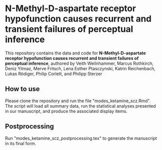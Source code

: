 # N-Methyl-D-aspartate receptor hypofunction causes recurrent and transient failures of perceptual inference

This repository contains the data and code for **N-Methyl-D-aspartate receptor hypofunction causes recurrent and transient failures of perceptual inference**, authored by Veith Weilnhammer, Marcus Rothkirch, Deniz Yilmaz, Merve Fritsch, Lena Esther Ptasczynski, Katrin Reichenbach, Lukas Rödiger, Philip Corlett, and Philipp Sterzer

## How to use
Please clone the repository and run the file "modes_ketamine_scz.Rmd". The script will load all summary data, run the statistical analyses presented in our manuscript, and produce the associated display items. 

## Postprocessing
Run "modes_ketamine_scz_postprocessing.tex" to generate the manuscript in its final form.
